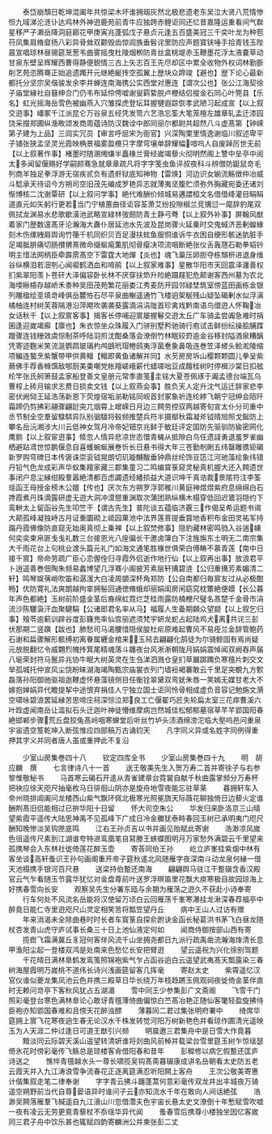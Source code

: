 <!-- { "loadSidebar": true } -->
　　泰岱崩頽日乾坤混阖年共惊梁木坏谁拥刼灰然北极悲遗老东吴泣大贤八荒情惨怛九域涕沦涟讣达鸡林外神逰鹿苑前青牛应独跨赤鲤讵同还忆昔嘉隆运重看间气聫星移严子濑岳降洞庭巅花甲庚寅兆蓬弧戊子悬贞元逢五百盛美冠三千奕叶龙为种苞苻凤集肩脩睂扬八彩异骨耸双颧毁齿惊闾族垂髫诧里防应声题寳铗唾手拾青钱玉陛晨宣唱琼林昼锡筵茏葱韦曲雾摇曳杜陵烟栁防青丝盒桃堤赤玉鞭墨花浮太液嚢草动甘泉东壁呈辉耀西曹得静便鋭情三古上矢志百王先尽却区中累全收物外权词林勤斵削艺苑恣腾骞正始追遗躅开元继絶綖抟空孤翼上歴块众蹄竣【避也】歴下论心最新都托分坚宗吴偕骏发余李并蝉连南海携公实西堂对惠连【谓次公也】张公江海契徐子庙堂縁社自簮绅合门仍韦布延伶俜嘘谢叟羁絷脱卢楩结侣摐金石同心叶筦县【乐名】虹光摇海岳雪色被幽燕入穴雏探虎登坛耳握犍遐踪恢孝武陋习起成宣【以上叙交逰事】嶓冢千江派昆仑万谷泉五经凭发笥六艺浩忘筌大笔笼檀左雄章轧孟迁漆园饶采掇郑圃纵渔畋颂发商周蕴诗防汉魏诠中郎同丽尔都尉共超然八斗虚髙第【钟嵘第子建为上品】三闾实冗员【审言呼屈宋为衙官】兴深陶栗里情逸谢临川叙述卑平子铺张狭孟坚灵光霞映桷景福雾盈櫋只字摩穹壌单辞耀幅喑呜人自废踔厉世无前【以上叙著作事】楮墨时随溷缃缣半矗椽兰膏经嵗竭藜火彻明然阁上讐中垒亭中阅太多闻留偃赐好学嗣颜骞急就章章疏凡将字字笺虫鱼评叔夜科斗辨僧防鼮鼠竒毛列商羊独足拳浮游无宿疾贰负有遗骭狱底知神物【雷焕】河边识女媊流觞徴仲冶威斗騐承天待诏今方朔司空旧茂先编成罗艳异志就薄夷坚腹贮须弥外胸藏宛委还诸刘惭博核二沈谢覃研【以上叙问学事】絶代难酬价倾城易遘譞桓文名借借绛灌目睊睊道直元如矢躬行更若当门宁植蕙曲径讵容荃萧艾纷投隙椒兰竞搆愆一麾辞豹尾双佩拭龙渊易水悲歌歇潢池武略宣緑林弢劒防青土静弓弮【以上叙外补事】屏翰风猷着家门歴数邅髙牙沦瀚海大纛仆居延池水先波及昆岗骤火延乗时交鬼蜮济恶剰蝗蝝刻木伤缧絏肩舆询竹箯千机同织贝百足漫扶蚿鱼服恫谁诉牛衣困自绠形骸迷肮脏手足竭胝胼痛切肠攅猬熹微命缀蜒痬薫肌彻骨瘿决项流咽断絶张仪舌轰豗石勒拳韬钤明主惜法网柄臣牵霹雳髙空下雷霆大地燀【炎也】魂飞巢压卵胆夺栋頽枅进退身维谷纵横泪若沺刳心闻唳鹤洒血和啼鹃【以上叙家难事】星散华阳市天回震泽瀍善权扪紫翠阳羡卜苍矸大泽偏容卧长林不厌穿扶笻升险絶蹑屐犯危颠谢客西州墓为农北海堧楸梧存越峤禾黍种吴田茂苑繁花丽娄江秀麦防开园邻緑埜筑室傍蓝田画栋金银列雕楹绘垩填竒峰俱岳麓恠石尽平泉曲榭遥通竹飞楼逈架梴残山疑坠碣剰水似浮滇橘柚连村树芙蓉隔港沿萍飔吹袭袭葵露滴涓涓陇首珍禽戏黔南语鸟儇逰人怀鞠冶女话秋千【以上叙賔客事】揖客长停哺迎賔屡握鬈交逰太丘广车骑孟尝阗急难时捐囷逢迎嵗竭廯【廪也】朱衣惊坐众珠履入门骈别墅矜驰骑行庖试击鲜纷纭操脍脯蹀躞骤连钱粣效虞悰制茶呼陆羽煎沈酣桑落会潦倒竹林眠较罸逾金谷移封隘酒泉糟醨凭寄迹麴米笑流涎鹦鹉玻璃杓鸬鷀玳瑁棬鸱夷浮菌惷象鼻吸连巻笠泽槎头鲙淞陵缩项鳊连螯烹紫蟹带甲供黄鳣【鳣即黄鱼诸解并同】水芡房房坼山樱颗颗圆儿拳呈紫蕨佛手荐香橼馔敌郇厨美羮嘲党帐羶嵯峨薪代蜡嗟咄豆成饘桂树时停楫沙棠日扣舷纶竿张氏舸箫鼓孟家船登善文皇册元常季直笺圭铭大夏苍佩琢于阗孟德台端瓦乌曹椁上砖月输求志费日损卖文钱【以上叙燕会事】胜负天人定升沈气运迁辞家悲李密伏阙恸王延浩荡新恩下荧煌宿垢湔勒铭同岘首封冢象祈连纶綍飞朝宁冠绅会陌阡霜蹄仍剪拂彩翮骤翩跹突兀烟霄上嶒嵘日月边三闗劳控驭两越寄旬宣太仆分司重中丞节制全空羣留騄駬异队别骃驙将毂频推楚兵符半摄鄢秋霜凝斧钺晴旭照戈鋋防上攀名岳沅湘涉大川云低神女驾月冷帝妃钿京兆鲜于敏廷评定国防先驱驯防貐密网化鹰鹯【以上叙宦逰事】倐忽人情异悲凉世态懁青蝇从抵隙白鸟任遗諓勇退羞罗雀幽栖避跕鸢世惊鹏偃息自喜蠖蜿蜒展巻忻长日悬书得大年三苍勤剞劂五纬罄雕镌钜碣新罗购穹碑日本传褒诛崇衮钺晃朗切玑璇黼黻垂钟鼎丝纶饰豆笾江河驰藻绘象纬错丹铅气色龙成彩声华蚁集羶家藏三郡集童习二鸣编寳箓窥灵秘真机握大还入闗遗世事闭户息尘縁绀殿羣嚣絶清都百虑蠲遗经繙损益大道识坤干真诰裁景隂符注李筌瑶函王母授金榜木公嬗【传也】厌次东方朔罗浮郭稚川黄庭神煜煜紫府息绵绵白石搀霞煮丹珠滴露研虚无逰大洞冲漠憇重渊取次蒲团熟纵横木榻穿低回迟鷟羽隠约下鸾軿太上留函谷先生叩竺干【谓古先生】普陀谈五蕴临济覈三作偈呈希运题书谒大颠孤峰凝独峙古月证重圜砌上祗园菓池中法界莲菩提垂寳地香积布金田灵祐军持蹋丹霞佛像防直窥无始奥真彻上乗禅【以上叙焚修事】隠豹藏林密鸣驺入谷遄纁何奕奕束帛匪戋戋礼数三台接恩光八座偏长干邀卤簿白下注旌旃东土明无二南宗集大千雨花台上句桃业渡头篇元礼门如海文通笔胜椽世俱荣白傅畴不慕青莲【南中日接千賔】帝命劳疏广臣心恋偓佺归寻霞外侣逝作地行仙【以上叙再出事】放浪君平卜逍遥善巻佃陶朱频易蠡博望几浮骞小阁披芳素层轩搆碧涟【公归重搆芳素媚清二轩】鸣琴娱蒨峭吹笛和潺湲大白凌周顗深杯角郑防【公自南都归毎賔友过从必极酣畅】优防寛礼法爽朗越拘挛拥髻回通徳脩蛾却丽娟闺房闲窈窕枕簟絶便嬛【长公暮年声色都絶】玉树前阶盛金茎后裔绵虹霓烂芝桂雨露防楠楩尺璧名髙楚千金骨市涓流沙陈騕袅汗血聚騝駽【公诸郎君名率从马】福履人生备期頥众望颛【以上叙乞归事】飱苓逾蓟训辟谷度彭籛兠率仙宫丽遮须梵宇妍龙蛇占起陆鸡犬离共诧三彭伏那期二竖蹎【跋也】肺愁司马渴腰惜隠侯朘杜疟原难起曹风不易痊兰金辞管鲍药石谢和扁骤解形骸缚初离眷属纒金棺来玉舄去翩翩化鹄徒为尔骑鲸固有焉尚疑元放脱翻忆令威翾烈魄抟箕尾精魂落斗躔夜台风淅淅朝陇月娟娟震悼闻双阙吞声届八埏荣封符马鬛异兆协牛眠大树英灵在生刍涕泗溅仓皇扪草屫踯躅负寒氊片刺交文举孤城托仲宣风尘饶盼睐湖海竭陶甄宗庙裳衣列门墙裋褐褰敢云千里足突覩九方歅磊落孙阳御驰驱祖逖鞭虚怀悬藻镜侧目任衡铨翠黛双弯妩朱唇一笑嫣无媒甘老大不嫁抱婵娟异代瞻提挈中途恨弃捐佳人宁独立国士讵同怜骨相成虚负音容记勉旃文漪空啸咏碧浪罢延縁苦思啼庄舄深悰泣郑良工亡偃翟巧匠失轮扁太室三花瘁曹溪六叶跧虚闻南岳让滥拟石头迁迦叶神徒懵维摩病岂然城佳松郁郁墓宿草芊芊郢国阳春絶邯郸步骤荒丘盘狡兔髙岭咽寒蝉堂后听丝竹垆头渍酒绵滂沱临大壑呜邑问重泉宇宙遗空笈乾坤入断弦惟应四部稿万古诵钧天
　　凡字同义异或名姓字同例得重押其字义并同者唐人虽或重押此不复沿





　　少室山房集巻四十八
　　钦定四库全书
　　少室山房集巻四十九
　　明　胡应麟　撰
　　七言律诗八十一首
　　送王敬美先生入贺万寿二首并寄徐子与右参黎惟敬秘书
　　马首寒云碣石开逺从青雀建章台霓裳自献千秋曲露掌频分万寿杯把袂应徐天咫尺抽毫枚马日徘徊山阴亦是旋舟地雪夜能忘驻草莱
　　暮拥轩车入帝州晓排阊阖问龙楼西山紫气飘环佩北极寒光照冕旒天际薇花聊独倚日边藜火定谁酬荆髙旧侣能相过已拚华阳十日留
　　怀大司空朱公
　　华发归来卧洛京三山晴望紫霞平遥传大陆思神禹不见孤峰下广成日冷金縢犹泰畤春回玉树已承明夷门咫尺酬知晚惨淡吴钩匣底鸣
　　江右王孙贞吉以书并画见贻赋此寄谢
　　浩渺凉风嵗色徂遥传尺素到江湖谁夸特进鸾凰笔自冩滕王蛱蝶图明月万家愁外满碧云千里望来孤携琴会入东林社徙倚莲花醉玉壶
　　寄荅同伯王孙
　　屹立庐峯挂紫烟中林有客坐谈高轩蚤识王孙句画阁重开帝子筵秋逺北风随雁字夜深南斗动龙泉何縁一借天池榻携手银河百尺悬
　　送梁持伯蹔还南海
　　翩翩舆马驻江干蹔辍含香汉殿官云气乍看随玉节露华犹忆对金盘尊前叶送罗浮暝笛里花飘大庾寒极目故园琼海上好携春雪向长安
　　观察吴先生分署东瓯与余期为雁荡之逰久不获赴小诗奉寄
　　行车何处不风流名岳能将汉使留万顷白云回雁荡千峯寒瀑挂龙湫深春荐福亭中醉竟日能仁寺里逰咫尺山灵定相笑苦将瓢笠望丹丘
　　病中王山人过访有赠
　　年来消渴未全除曲巷时时长者车寳箓自探俞跗诀金函长秘葛洪书茅飞白昼龙随杖杏发青山虎守庐试事长桑三十日上池仙液定何如
　　闻商侍御按部山西有寄
　　揽辔飞霜满冀丘豸冠何客伴风流千山坐拥尧都日九派行疏禹凿流瀚海烽清长息甲渔阳尘起一登楼双鸿是处南来色愁忆长安把臂逰
　　望云遥祝为兴化徐别驾题
　　千花晴日满林臯鹤发鸾笺照锦袍紫气乍占函谷逈白云遥望武夷髙天瓢露染三春树海屋霞明万嵗桃不道伟长诗兴浅画筵留客几挥毫
　　寄赵太史
　　紫霄遥忆汉官仪谁似夔龙集凤池云色并携三殿草日华长绕万年枝趋蹡玉佩观祠夜徙倚金茎伴直时无赖问竒亭下客秋风犹占五湖湄
　　雪中同王少参集彭广文斋阁
　　飞雪千门照彩毫登台寒色满林臯论心敢讶青氊薄倚曲偏惊白苎髙冶艳正随仙客氅轻盈旋拂侍臣袍亦知郢国春难和且傍天花醉浊醪
　　薄暮同二君过集张明府署中
　　绮席华筵拥上賔飞花寒夜逈生春无论汉水千株发转觉河阳万树新艳色并看琼作圃清光遥映玉为人天涯二仲过逢日可道王猷引兴频
　　明晨邀三君集舟中是日雪大作竟暮
　　黯淡同云际碧天溪山遥望转清妍谁将剡曲风前棹并载梁台雪里筵玉树乍惊瑶瑟倚氷花时傍彩毫传飞觞总是琼楼客肻借阳春和昔年
　　彭穉修以病乞假蹔还匡庐诗送之
　　憔悴青氊越水头一尊长啸揽吴钩髙斋暮辍康成讲名岳朝看太史防五老云霞天并入九江涛浪雪争流春花正逐离筵满忍听阳闗上客舟
　　王次公敬美寄惠计偕集叙走笔二律奉谢
　　字字青云拂斗躔蓬蒿何意彩毫传双龙并出丰城夜万骑遥空朔野前当代自尊晏语异时谁问子云亦知流水千年在敢向人间话絶弦
　　浩渺吴闗落雁羣飞椷遥自九江濆山川忽借濳夫色宇宙长悬太史文潦倒十年慙赋雪吹嘘一夜有凌云无劳更覔青藜杖不忝瑶华异代闻
　　蚤春雪后携尊小楼独坐因忆客嵗同三君子舟中饮乐甚也辄赋四韵寄麟洲公并柬张彭二丈
